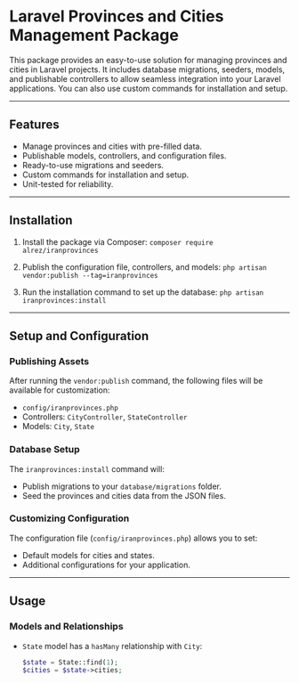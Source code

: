 # Laravel Provinces and Cities Management Package

This package provides an easy-to-use solution for managing provinces and cities in Laravel projects. It includes database migrations, seeders, models, and publishable controllers to allow seamless integration into your Laravel applications. You can also use custom commands for installation and setup.

---

## Features
- Manage provinces and cities with pre-filled data.
- Publishable models, controllers, and configuration files.
- Ready-to-use migrations and seeders.
- Custom commands for installation and setup.
- Unit-tested for reliability.

---

## Installation

1. Install the package via Composer:
   `composer require alrez/iranprovinces`

2. Publish the configuration file, controllers, and models:
   `php artisan vendor:publish --tag=iranprovinces`

3. Run the installation command to set up the database:
   `php artisan iranprovinces:install`

---

## Setup and Configuration

### Publishing Assets
After running the `vendor:publish` command, the following files will be available for customization:
- `config/iranprovinces.php`
- Controllers: `CityController`, `StateController`
- Models: `City`, `State`

### Database Setup
The `iranprovinces:install` command will:
- Publish migrations to your `database/migrations` folder.
- Seed the provinces and cities data from the JSON files.

### Customizing Configuration
The configuration file (`config/iranprovinces.php`) allows you to set:
- Default models for cities and states.
- Additional configurations for your application.

---

## Usage

### Models and Relationships
- `State` model has a `hasMany` relationship with `City`:
  ```php
  $state = State::find(1);
  $cities = $state->cities;
